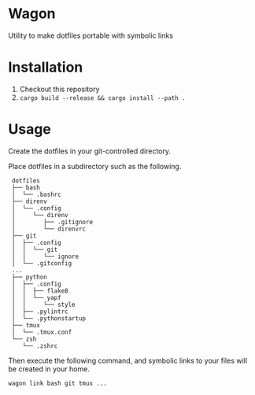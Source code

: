 # Wagon

Utility to make dotfiles portable with symbolic links

# Installation

1. Checkout this repository
2. `cargo build --release && cargo install --path .`

# Usage

Create the dotfiles in your git-controlled directory.

Place dotfiles in a subdirectory such as the following.

```tree
 dotfiles
 ├── bash
 │  └── .bashrc
 ├── direnv
 │  └── .config
 │     └── direnv
 │        ├── .gitignore
 │        └── direnvrc
 ├── git
 │  ├── .config
 │  │  └── git
 │  │     └── ignore
 │  └── .gitconfig
 ...
 ├── python
 │  ├── .config
 │  │  ├── flake8
 │  │  └── yapf
 │  │     └── style
 │  ├── .pylintrc
 │  └── .pythonstartup
 ├── tmux
 │  └── .tmux.conf
 └── zsh
    └── .zshrc
```

Then execute the following command, and symbolic links to your files will be created in your home.

```console
wagon link bash git tmux ...
```
